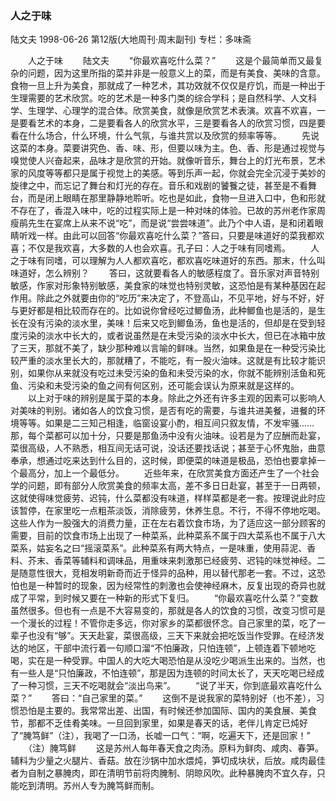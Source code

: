 ### 人之于味
陆文夫
1998-06-26
第12版(大地周刊·周末副刊)
专栏：多味斋

　　人之于味
　　陆文夫
　　“你最欢喜吃什么菜？”
　　这是个最简单而又最复杂的问题，因为这里所指的菜并非是一般意义上的菜，而是有美食、美味的含意。食物一旦上升为美食，那就成了一种艺术，其功效就不仅仅是疗饥，而是一种出于生理需要的艺术欣赏。吃的艺术是一种多门类的综合学科；是自然科学、人文科学、生理学、心理学的混合体。欣赏美食，就像是欣赏艺术表演。欢喜不欢喜，一是要看艺术的本身，二是要看各人的欣赏水平，三是要看各人的欣赏习惯，四是要看在什么场合，什么环境，什么气氛，与谁共赏以及欣赏的频率等等。
　　先说这菜的本身。菜要讲究色、香、味、形，但要以味为主。色、香、形是通过视觉与嗅觉使人兴奋起来，品味才是欣赏的开始。就像听音乐，舞台上的灯光布景，艺术家的风度等等都只是属于视觉上的美感。等到乐声一起，你就会完全沉浸于美妙的旋律之中，而忘记了舞台和灯光的存在。音乐和戏剧的饕餮之徒，甚至是不看舞台，而是闭上眼睛在那里静静地聆听。吃也是如此，食物一旦进入口中，色和形就不存在了，香混入味中，吃的过程实际上是一种对味的体验。已故的苏州老作家周瘦鹃先生在宴席上从来不说“吃”，而是说“尝尝味道”。此乃个中人语，是和闭着眼睛听戏一样。由此可以回答“你最欢喜吃什么菜？”答曰，只要是味道好的菜我都欢喜；不仅是我欢喜，大多数的人也会欢喜。孔子曰：人之于味有同嗜焉。
　　人之于味有同嗜，可以理解为人人都欢喜吃，都欢喜吃味道好的东西。那末，什么叫味道好，怎么辨别？
　　答曰，这就要看各人的敏感程度了。音乐家对声音特别敏感，作家对形象特别敏感，美食家的味觉也特别灵敏，这恐怕是有某种基因在起作用。除此之外就要由你的“吃历”来决定了，不登高山，不见平地，好与不好，好与更好都是相比较而存在的。比如说你曾经吃过鲫鱼汤，此种鲫鱼也是活的，是生长在没有污染的淡水里，美味！后来又吃到鲫鱼汤，鱼也是活的，但却是在受到轻度污染的淡水中长大的，或者说虽然是在未受污染的淡水中长大，但已在冰箱中放了三天，那就不美了，缺少那种难以言喻的鲜味。当然，如果鱼是在一种受污染比较严重的淡水里长大的，那就糟了，不能吃，有一股火油味。这就是有比较才能识别，如果你从来就没有吃过未受污染的鱼和未受污染的水，你就不能辨别活鱼和死鱼、污染和未受污染的鱼之间有何区别，还可能会误认为原来就是这样的。
　　以上对于味的辨别是属于菜的本身。除此之外还有许多主观的因素可以影响人对美味的判别。诸如各人的饮食习惯，是否有吃的需要，与谁共进美餐，进餐的环境等等。如果是二三知己相逢，临窗设宴小酌，相互间只叙友情，不发牢骚……那，每个菜都可以加十分，只要是那鱼汤中没有火油味。设若是为了应酬而赴宴，菜很高级，人不熟悉，相互间无话可说，没话还要找话说；甚至于心怀鬼胎，曲意奉承，想通过吃来达到什么目的，这时候，即便菜的味道是极品，恐怕也要拿掉一个最高分，加上一个最低分。
　　近些年来，在欣赏美食方面还产生了一个社会学的问题，即有部分人欣赏美食的频率太高，差不多日日赴宴，甚至于一日两顿，这就使得味觉疲劳、迟钝，什么菜都没有味道，样样菜都是老一套。按理说此时应该暂停，在家里吃一点粗茶淡饭，消除疲劳，休养生息。不行，不得不停地吃喝。这些人作为一股强大的消费力量，正在左右着饮食市场，为了适应这一部分顾客的需要，目前的饮食市场上出现了一种菜系，此种菜系不属于四大菜系也不属于八大菜系，姑妄名之曰“摇滚菜系”。此种菜系有两大特点，一是味重，使用蒜泥、香料、芥末、香菜等辅料和调味品，用重味来刺激那已经疲劳、迟钝的味觉神经。二是随意性很大，竞相发明新奇而近于怪异的品种，用以替代那老一套。不过，这恐怕也是一种暂时的现象，因为经常性的刺激也会使神经麻木，反复出现的奇异也就成了平常，到时候又要在一种新的形式下复归。
　　“你最欢喜吃什么菜？”变数虽然很多。但也有一点是不大容易变的，那就是各人的饮食的习惯，改变习惯可是一个漫长的过程！不管你走多远，你对家乡的菜都很怀念。自己家里的菜，吃了一辈子也没有“够”。天天赴宴，菜很高级，三天下来就会把吃饭当作受罪。在经济发达的地区，干部中流行着一句顺口溜“不怕廉政，只怕连顿”，上顿连着下顿地吃喝，实在是一种受罪。中国人的大吃大喝恐怕是从没吃少喝派生出来的。当然，也有一些人是“只怕廉政，不怕连顿”，那是因为连顿的时间太长了，天天吃喝已经成了一种习惯，三天不吃喝就会“淡出鸟来”。
　　“说了半天，你到底最欢喜吃什么菜？”
　　答曰：“自己家里的菜。”
　　这倒不是说我家的菜特别好（也不差），习惯恐怕是主要的。我常常出差、出国，有时候还参加国际、国内的美食展、美食节，那都不乏佳肴美味。一旦回到家里，如果是春天的话，老伴儿肯定已炖好了“腌笃鲜”（注），我喝了一口汤，长嘘一口气：“啊，吃遍天下，还是回家！”
　　（注）腌笃鲜
　　这是苏州人每年春天食之肉汤。原料为鲜肉、咸肉、春笋。辅料为少量之火腿片、香菇。放在沙锅中加水煨炖，笋切成块状，后放。咸肉最佳者为自制之暴腌肉，即在清明节前将肉腌制、阴晾风吹。此种暴腌肉不宜久存，只能吃到清明。苏州人专为腌笃鲜而制。
